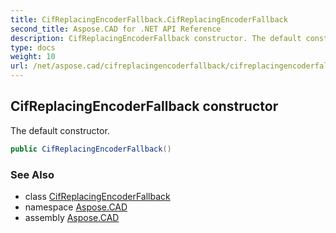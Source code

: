 ```yaml
---
title: CifReplacingEncoderFallback.CifReplacingEncoderFallback
second_title: Aspose.CAD for .NET API Reference
description: CifReplacingEncoderFallback constructor. The default constructor
type: docs
weight: 10
url: /net/aspose.cad/cifreplacingencoderfallback/cifreplacingencoderfallback/
---
```

## CifReplacingEncoderFallback constructor

The default constructor.

```csharp
public CifReplacingEncoderFallback()
```

### See Also

* class [CifReplacingEncoderFallback](../)
* namespace [Aspose.CAD](../../cifreplacingencoderfallback/)
* assembly [Aspose.CAD](../../../)


